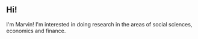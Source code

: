 ## Hi!
I'm Marvin! I'm interested in doing research in the areas of social sciences, economics and finance.
